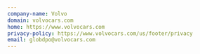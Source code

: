 ```yaml
---
company-name: Volvo
domain: volvocars.com
home: https://www.volvocars.com
privacy-policy: https://www.volvocars.com/us/footer/privacy
email: globdpo@volvocars.com
---
```




